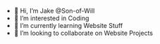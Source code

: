 - 👋 Hi, I’m Jake @Son-of-Will
- 👀 I’m interested in Coding
- 🌱 I’m currently learning Website Stuff
- 💞️ I’m looking to collaborate on Website Projects
